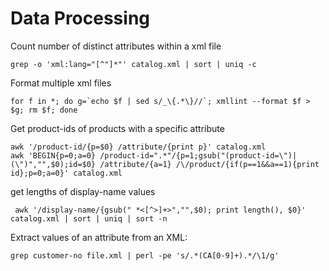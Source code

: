# Data Processing

Count number of distinct attributes within a xml file

    grep -o 'xml:lang="[^"]*"' catalog.xml | sort | uniq -c

Format multiple xml files

    for f in *; do g=`echo $f | sed s/_\{.*\}//`; xmllint --format $f > $g; rm $f; done

Get product-ids of products with a specific attribute

    awk '/product-id/{p=$0} /attribute/{print p}' catalog.xml
    awk 'BEGIN{p=0;a=0} /product-id=".*"/{p=1;gsub("(product-id=\")|(\")","",$0);id=$0} /attribute/{a=1} /\/product/{if(p==1&&a==1){print id};p=0;a=0}' catalog.xml

get lengths of display-name values

     awk '/display-name/{gsub(" *<[^>]+>","",$0); print length(), $0}' catalog.xml | sort | uniq | sort -n

Extract values of an attribute from an XML:

    grep customer-no file.xml | perl -pe 's/.*(CA[0-9]+).*/\1/g'

